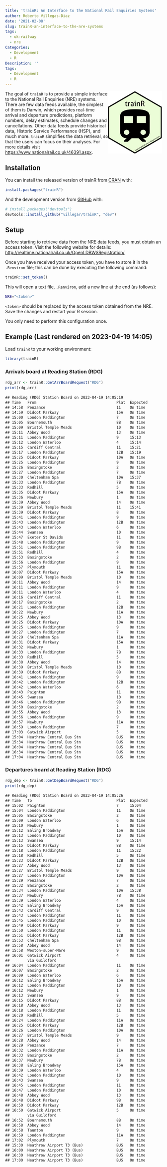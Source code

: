 ```yaml
---
title: 'trainR: An Interface to the National Rail Enquiries Systems'
author: Roberto Villegas-Diaz
date: '2021-02-08'
slug: trainR-an-interface-to-the-nre-systems
tags:
  - uk-railway
  - nre
Categories:
  - Development
  - R
Description: ''
Tags:
  - Development
  - R
---
```


<img src="https://raw.githubusercontent.com/villegar/trainR/main/inst/images/logo.png" alt="logo" align="right" height=200px/>

The goal of `trainR` is to provide a simple interface to the 
National Rail Enquiries (NRE) systems. There are few data feeds 
available, the simplest of them is Darwin, which provides real-time 
arrival and departure predictions, platform numbers, delay estimates, 
schedule changes and cancellations. Other data feeds provide historical 
data, Historic Service Performance (HSP), and much more. `trainR` 
simplifies the data retrieval, so that the users can focus on their 
analyses. For more details visit 
https://www.nationalrail.co.uk/46391.aspx.

## Installation

You can install the released version of trainR from [CRAN](https://CRAN.R-project.org) with:

``` r
install.packages("trainR")
```

And the development version from [GitHub](https://github.com/) with:

``` r
# install.packages("devtools")
devtools::install_github("villegar/trainR", "dev")
```

## Setup
Before starting to retrieve data from the NRE data feeds, you must obtain an access token. 
Visit the following website for details: http://realtime.nationalrail.co.uk/OpenLDBWSRegistration/

Once you have received your access token, you have to store it in the `.Renviron` file; this can be 
done by executing the following command:


```r
trainR::set_token()
```

This will open a text file, `.Renviron`, add a new line at the end (as follows):

```bash
NRE="<token>"
```

`<token>` should be replaced by the access token obtained from the NRE. Save the changes and restart 
your R session.

You only need to perform this configuration once.

## Example (Last rendered on 2023-04-19 14:05)

Load `trainR` to your working environment:

```r
library(trainR)
```

### Arrivals board at Reading Station (RDG)


```r
rdg_arr <- trainR::GetArrBoardRequest("RDG")
print(rdg_arr)
```

```
## Reading (RDG) Station Board on 2023-04-19 14:05:19
## Time   From                                    Plat  Expected
## 14:58  Penzance                                11    On time
## 14:59  Didcot Parkway                          15A   On time
## 15:00  London Paddington                       7     On time
## 15:05  Bournemouth                             8B    On time
## 15:09  Bristol Temple Meads                    10    On time
## 15:11  Abbey Wood                              13    On time
## 15:11  London Paddington                       9     15:13
## 15:12  London Waterloo                         4     15:14
## 15:15  Cardiff Central                         11    15:21
## 15:17  London Paddington                       12B   15:19
## 15:25  Didcot Parkway                          10A   On time
## 15:25  London Paddington                       9     On time
## 15:26  Basingstoke                             2     On time
## 15:27  London Paddington                       7     On time
## 15:30  Cheltenham Spa                          10A   15:37
## 15:33  London Paddington                       7B    On time
## 15:33  Redhill                                 5     On time
## 15:35  Didcot Parkway                          15A   On time
## 15:36  Newbury                                 1     On time
## 15:39  Abbey Wood                              14    On time
## 15:39  Bristol Temple Meads                    11    15:41
## 15:39  Didcot Parkway                          8     On time
## 15:41  London Paddington                       9     On time
## 15:43  London Paddington                       12B   On time
## 15:43  London Waterloo                         6     On time
## 15:44  Swansea                                 10    On time
## 15:47  Exeter St Davids                        11    On time
## 15:48  London Paddington                       9     On time
## 15:51  London Paddington                       9B    On time
## 15:51  Redhill                                 4     On time
## 15:53  Basingstoke                             2     On time
## 15:56  London Paddington                       9     On time
## 15:57  Plymouth                                11    On time
## 16:07  Didcot Parkway                          15A   On time
## 16:09  Bristol Temple Meads                    10    On time
## 16:11  Abbey Wood                              14    On time
## 16:11  London Paddington                       9     On time
## 16:11  London Waterloo                         4     On time
## 16:16  Cardiff Central                         11    On time
## 16:17  Basingstoke                             2     On time
## 16:21  London Paddington                       12B   On time
## 16:22  Newbury                                 11A   On time
## 16:25  Abbey Wood                              13    On time
## 16:25  Didcot Parkway                          10A   On time
## 16:25  London Paddington                       9     On time
## 16:27  London Paddington                       7     On time
## 16:29  Cheltenham Spa                          11A   On time
## 16:31  Didcot Parkway                          15A   On time
## 16:32  Newbury                                 1     On time
## 16:33  London Paddington                       7B    On time
## 16:33  Redhill                                 5     On time
## 16:38  Abbey Wood                              14    On time
## 16:39  Bristol Temple Meads                    10    On time
## 16:39  Didcot Parkway                          8B    On time
## 16:41  London Paddington                       9     On time
## 16:42  London Paddington                       12B   On time
## 16:42  London Waterloo                         6     On time
## 16:43  Paignton                                11    On time
## 16:45  Swansea                                 10    On time
## 16:46  London Paddington                       9B    On time
## 16:50  Basingstoke                             2     On time
## 16:55  Abbey Wood                              13    On time
## 16:56  London Paddington                       9     On time
## 16:57  Newbury                                 11A   On time
## 16:59  London Paddington                       7     On time
## 17:03  Gatwick Airport                         5     On time
## 15:04  Heathrow Central Bus Stn                BUS   On time
## 15:34  Heathrow Central Bus Stn                BUS   On time
## 16:04  Heathrow Central Bus Stn                BUS   On time
## 16:34  Heathrow Central Bus Stn                BUS   On time
## 17:04  Heathrow Central Bus Stn                BUS   On time
```

### Departures board at Reading Station (RDG)


```r
rdg_dep <- trainR::GetDepBoardRequest("RDG")
print(rdg_dep)
```

```
## Reading (RDG) Station Board on 2023-04-19 14:05:26
## Time   To                                      Plat  Expected
## 15:02  Paignton                                7     15:04
## 15:04  London Paddington                       11    On time
## 15:05  Basingstoke                             2     On time
## 15:09  London Waterloo                         6     On time
## 15:10  Newbury                                 1     On time
## 15:12  Ealing Broadway                         15A   On time
## 15:13  London Paddington                       10    On time
## 15:13  Swansea                                 9     15:14
## 15:15  Didcot Parkway                          8B    On time
## 15:18  London Paddington                       11    15:22
## 15:18  Redhill                                 5     On time
## 15:23  Didcot Parkway                          12B   On time
## 15:27  Abbey Wood                              13    On time
## 15:27  Bristol Temple Meads                    9     On time
## 15:27  London Paddington                       10A   On time
## 15:29  Penzance                                7     On time
## 15:32  Basingstoke                             2     On time
## 15:34  London Paddington                       10A   15:38
## 15:37  Newbury                                 7B    On time
## 15:39  London Waterloo                         4     On time
## 15:42  Ealing Broadway                         15A   On time
## 15:43  Cardiff Central                         9     On time
## 15:43  London Paddington                       11    On time
## 15:45  London Paddington                       10    On time
## 15:49  Didcot Parkway                          9     On time
## 15:50  London Paddington                       11    On time
## 15:51  Didcot Parkway                          12B   On time
## 15:53  Cheltenham Spa                          9B    On time
## 15:58  Abbey Wood                              14    On time
## 15:58  Weston-super-Mare                       9     On time
## 16:01  Gatwick Airport                         4     On time
##        via Guildford                           
## 16:04  London Paddington                       11    On time
## 16:07  Basingstoke                             2     On time
## 16:09  London Waterloo                         6     On time
## 16:12  Ealing Broadway                         15A   On time
## 16:12  London Paddington                       10    On time
## 16:12  Newbury                                 1     On time
## 16:13  Swansea                                 9     On time
## 16:15  Didcot Parkway                          8B    On time
## 16:18  Abbey Wood                              13    On time
## 16:18  London Paddington                       11    On time
## 16:20  Redhill                                 5     On time
## 16:24  London Paddington                       11A   On time
## 16:25  Didcot Parkway                          12B   On time
## 16:26  London Paddington                       10A   On time
## 16:27  Bristol Temple Meads                    9     On time
## 16:28  Abbey Wood                              14    On time
## 16:29  Penzance                                7     On time
## 16:32  London Paddington                       11A   On time
## 16:33  Basingstoke                             2     On time
## 16:37  Newbury                                 7B    On time
## 16:38  Ealing Broadway                         15A   On time
## 16:39  London Waterloo                         4     On time
## 16:42  London Paddington                       10    On time
## 16:43  Swansea                                 9     On time
## 16:45  London Paddington                       11    On time
## 16:47  London Paddington                       10    On time
## 16:48  Abbey Wood                              13    On time
## 16:48  Didcot Parkway                          9B    On time
## 16:50  Didcot Parkway                          12B   On time
## 16:50  Gatwick Airport                         5     On time
##        via Guildford                           
## 16:52  Bournemouth                             8B    On time
## 16:58  Abbey Wood                              14    On time
## 16:58  Taunton                                 9     On time
## 16:59  London Paddington                       11A   On time
## 17:02  Plymouth                                7     On time
## 15:30  Heathrow Airport T3 (Bus)               BUS   On time
## 16:00  Heathrow Airport T3 (Bus)               BUS   On time
## 16:30  Heathrow Airport T3 (Bus)               BUS   On time
## 17:00  Heathrow Airport T3 (Bus)               BUS   On time
```
